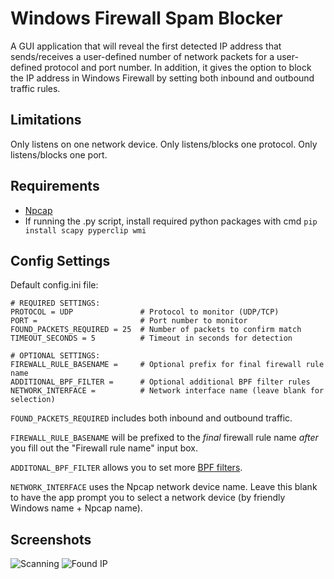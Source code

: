 # Windows Firewall Spam Blocker

A GUI application that will reveal the first detected IP address that sends/receives a user-defined number of network packets for a user-defined protocol and port number. In addition, it gives the option to block the IP address in Windows Firewall by setting both inbound and outbound traffic rules.

## Limitations

Only listens on one network device.
Only listens/blocks one protocol.
Only listens/blocks one port.

## Requirements

- [Npcap](https://npcap.com/#download)
- If running the .py script, install required python packages with cmd `pip install scapy pyperclip wmi`

## Config Settings

Default config.ini file:
```[Settings]
# REQUIRED SETTINGS:
PROTOCOL = UDP               # Protocol to monitor (UDP/TCP)
PORT =                       # Port number to monitor
FOUND_PACKETS_REQUIRED = 25  # Number of packets to confirm match
TIMEOUT_SECONDS = 5          # Timeout in seconds for detection

# OPTIONAL SETTINGS:
FIREWALL_RULE_BASENAME =     # Optional prefix for final firewall rule name
ADDITIONAL_BPF_FILTER =      # Optional additional BPF filter rules
NETWORK_INTERFACE =          # Network interface name (leave blank for selection)
```

`FOUND_PACKETS_REQUIRED` includes both inbound and outbound traffic.

`FIREWALL_RULE_BASENAME` will be prefixed to the *final* firewall rule name *after* you fill out the "Firewall rule name" input box.

`ADDITONAL_BPF_FILTER` allows you to set more [BPF filters](https://www.ibm.com/docs/en/qsip/7.4?topic=queries-berkeley-packet-filters).

`NETWORK_INTERFACE` uses the Npcap network device name. Leave this blank to have the app prompt you to select a network device (by friendly Windows name + Npcap name).

## Screenshots

![Scanning](https://i.imgur.com/LjWk9SY.png)
![Found IP](https://i.imgur.com/9zusmy3.png)
